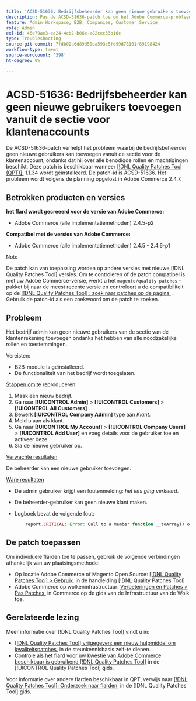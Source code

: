 ```yaml
---
title: 'ACSD-51636: Bedrijfsbeheerder kan geen nieuwe gebruikers toevoegen vanuit de sectie voor klantenaccounts'
description: Pas de ACSD-51636-patch toe om het Adobe Commerce-probleem op te lossen, waarbij de bedrijfsbeheerder geen nieuwe gebruikers kan toevoegen uit de sectie voor de klantenaccount, ondanks dat hij over alle benodigde rollen en machtigingen beschikt.
feature: Admin Workspace, B2B, Companies, Customer Service
role: Admin
exl-id: 46e79ae3-ea24-4cb2-b06e-e82cec33b16c
type: Troubleshooting
source-git-commit: 7fdb02a6d89d50ea593c5fd99d78101f89198424
workflow-type: tm+mt
source-wordcount: '398'
ht-degree: 0%

---
```


# ACSD-51636: Bedrijfsbeheerder kan geen nieuwe gebruikers toevoegen vanuit de sectie voor klantenaccounts

De ACSD-51636-patch verhelpt het probleem waarbij de bedrijfsbeheerder geen nieuwe gebruikers kan toevoegen vanuit de sectie voor de klantenaccount, ondanks dat hij over alle benodigde rollen en machtigingen beschikt. Deze patch is beschikbaar wanneer [[!DNL Quality Patches Tool (QPT)] &#x200B;](https://experienceleague.adobe.com/nl/docs/commerce-operations/tools/quality-patches-tool/quality-patches-tool-to-self-serve-quality-patches) 1.1.34 wordt geïnstalleerd. De patch-id is ACSD-51636. Het probleem wordt volgens de planning opgelost in Adobe Commerce 2.4.7.

## Betrokken producten en versies

**het flard wordt gecreeerd voor de versie van Adobe Commerce:**

* Adobe Commerce (alle implementatiemethoden) 2.4.5-p2

**Compatibel met de versies van Adobe Commerce:**

* Adobe Commerce (alle implementatiemethoden) 2.4.5 - 2.4.6-p1

>[!NOTE]
>
>De patch kan van toepassing worden op andere versies met nieuwe [!DNL Quality Patches Tool] versies. Om te controleren of de patch compatibel is met uw Adobe Commerce-versie, werkt u het `magento/quality-patches` -pakket bij naar de meest recente versie en controleert u de compatibiliteit op de [[!DNL Quality Patches Tool] : zoek naar patches op de pagina &#x200B;](https://experienceleague.adobe.com/tools/commerce-quality-patches/index.html?lang=nl-NL) . Gebruik de patch-id als een zoekwoord om de patch te zoeken.

## Probleem

Het bedrijf admin kan geen nieuwe gebruikers van de sectie van de klantenrekening toevoegen ondanks het hebben van alle noodzakelijke rollen en toestemmingen.

Vereisten:

* B2B-module is geïnstalleerd.
* De functionaliteit van het bedrijf wordt toegelaten.

<u> Stappen om </u> te reproduceren:

1. Maak een nieuw bedrijf.
1. Ga naar **[!UICONTROL Admin]** > **[!UICONTROL Customers]** > **[!UICONTROL All Customers]** .
1. Bewerk **[!UICONTROL Company Admin]** type aan *Klant*.
1. Meld u aan als klant.
1. Ga naar **[!UICONTROL My Account]** > **[!UICONTROL Company Users]** > **[!UICONTROL Add User]** en voeg details voor de gebruiker toe en activeer deze.
1. Sla de nieuwe gebruiker op.

<u> Verwachte resultaten </u>

De beheerder kan een nieuwe gebruiker toevoegen.

<u> Ware resultaten </u>

* De admin gebruiker krijgt een foutenmelding: *het iets ging verkeerd*.
* De beheerder-gebruiker kan geen nieuwe klant maken.
* Logboek bevat de volgende fout:

  ```PHP
      report.CRITICAL: Error: Call to a member function __toArray() on null in app/code/Magento/LoginAsCustomerLogging/Observer/LogSaveCustomerObserver.php:123
  ```

## De patch toepassen

Om individuele flarden toe te passen, gebruik de volgende verbindingen afhankelijk van uw plaatsingsmethode:

* Op locatie Adobe Commerce of Magento Open Source: [[!DNL Quality Patches Tool] > Gebruik &#x200B;](/help/tools/quality-patches-tool/usage.md) in de handleiding [!DNL Quality Patches Tool] .
* Adobe Commerce op wolkeninfrastructuur: [&#x200B; Verbeteringen en Patches > Pas Patches &#x200B;](https://experienceleague.adobe.com/docs/commerce-cloud-service/user-guide/develop/upgrade/apply-patches.html?lang=nl-NL) in Commerce op de gids van de Infrastructuur van de Wolk toe.

## Gerelateerde lezing

Meer informatie over [!DNL Quality Patches Tool] vindt u in:

* [[!DNL Quality Patches Tool]  vrijgegeven: een nieuw hulpmiddel om kwaliteitspatches &#x200B;](https://experienceleague.adobe.com/nl/docs/commerce-operations/tools/quality-patches-tool/quality-patches-tool-to-self-serve-quality-patches) in de steunkennisbasis zelf-te dienen.
* [&#x200B; Controle als het flard voor uw kwestie van Adobe Commerce beschikbaar is gebruikend  [!DNL Quality Patches Tool]](/help/tools/quality-patches-tool/patches-available-in-qpt/check-patch-for-magento-issue-with-magento-quality-patches.md) in de [!UICONTROL Quality Patches Tool] gids.


Voor informatie over andere flarden beschikbaar in QPT, verwijs naar [[!DNL Quality Patches Tool]: Onderzoek naar flarden &#x200B;](<https://experienceleague.adobe.com/tools/commerce-quality-patches/index.html?lang=nl-NL>) in de [!DNL Quality Patches Tool] gids.
